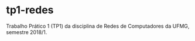 # tp1-redes
Trabalho Prático 1 (TP1) da disciplina de Redes de Computadores da UFMG, semestre 2018/1.
